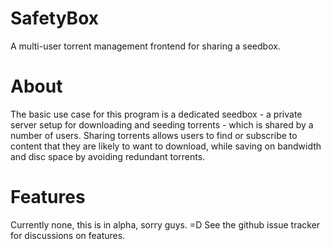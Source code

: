 # SafetyBox
A multi-user torrent management frontend for sharing a seedbox.

# About
The basic use case for this program is a dedicated seedbox - a private server setup for downloading and seeding torrents - which is shared by a number of users. Sharing torrents allows users to find or subscribe to content that they are likely to want to download, while saving on bandwidth and disc space by avoiding redundant torrents.

# Features
Currently none, this is in alpha, sorry guys. =D
See the github issue tracker for discussions on features.
